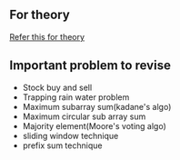 ## For theory
<a href="https://www.geeksforgeeks.org/batch/dsa-4/track/DSASP-Arrays/video/MTE1OA%3D%3D">Refer this for theory</a>

## Important problem to revise
<ul>
 <li>Stock buy and sell</li>
 <li>Trapping rain water problem</li>
 <li>Maximum subarray sum(kadane's algo)</li>
 <li>Maximum circular sub array sum</li>
 <li>Majority element(Moore's voting algo)</li>
 <li>sliding window technique</li>
 <li>prefix sum technique</li>
</ul>